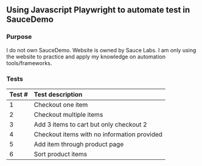 ## Using Javascript Playwright to automate test in SauceDemo

### Purpose
I do not own SauceDemo. Website is owned by Sauce Labs. I am only using the website to practice and apply my knowledge on automation tools/frameworks.

### Tests
| Test #      | Test description                            |
| :---        | :---                                        |
| 1           | Checkout one item                           |
| 2           | Checkout multiple items                     |
| 3           | Add 3 items to cart but only checkout 2     |
| 4           | Checkout items with no information provided |
| 5           | Add item through product page               |
| 6           | Sort product items                          |